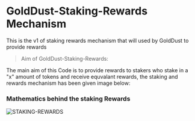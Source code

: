 # GoldDust-Staking-Rewards Mechanism
This is the v1 of staking rewards mechanism that will used by GoldDust to provide rewards

> Aim of GoldDust-Staking-Rewards:

The main aim of this Code is to provide rewards to stakers who stake in a "x" amount of tokens and receive equvalant rewards, the staking and rewards mechanism has been given image below: 

###  Mathematics behind the staking Rewards
 
![STAKING-REWARDS](https://user-images.githubusercontent.com/86551444/193462130-626ea164-511e-4f91-a8d1-1f5ba205ee4f.png)

